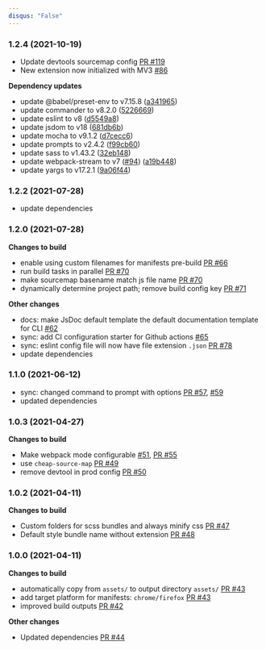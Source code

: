 ```yaml
---
disqus: "False"
---
```


### 1.2.4 (2021-10-19)

- Update devtools sourcemap config [PR #119](https://github.com/MobileFirstLLC/extension-cli/pull/119)
- New extension now initialized with MV3 [#86](https://github.com/MobileFirstLLC/extension-cli/pull/111)

**Dependency updates**

- update @babel/preset-env to v7.15.8 ([a341965](https://github.com/mobilefirstllc/extension-cli/commit/a3419659b3ac2427f1134f8c6cfb2bb38c29f009))
- update commander to v8.2.0 ([5226669](https://github.com/mobilefirstllc/extension-cli/commit/52266695f15cace4cc422e229afe5555d30ff0e4))
- update eslint to v8 ([d5549a8](https://github.com/mobilefirstllc/extension-cli/commit/d5549a8730256f61edbd36ab7cabbac95db5000e))
- update jsdom to v18 ([681db6b](https://github.com/mobilefirstllc/extension-cli/commit/681db6bafeedda989471235ff6f14ad9edff1885))
- update mocha to v9.1.2 ([d7cecc6](https://github.com/mobilefirstllc/extension-cli/commit/d7cecc60a2aa918559bea17b2531b3e331500cce))
- update prompts to v2.4.2 ([f99cb60](https://github.com/mobilefirstllc/extension-cli/commit/f99cb608f43414ecbb8f9309ce2d32453b11b0d5))
- update sass to v1.43.2 ([32eb148](https://github.com/mobilefirstllc/extension-cli/commit/32eb148d81318f115942df2682270ded3c061652))
- update webpack-stream to v7 ([#94](https://github.com/mobilefirstllc/extension-cli/issues/94)) ([a19b448](https://github.com/mobilefirstllc/extension-cli/commit/a19b4488cc7f9a31474904e58b2920bf67f0619a))
- update yargs to v17.2.1 ([9a06f44](https://github.com/mobilefirstllc/extension-cli/commit/9a06f44b878d178dbd15fbae490470082b99221a))

### 1.2.2 (2021-07-28)

- update dependencies

### 1.2.0 (2021-07-28)

**Changes to build**

- enable using custom filenames for manifests pre-build [PR #66](https://github.com/MobileFirstLLC/extension-cli/pull/66)
- run build tasks in parallel [PR #70](https://github.com/MobileFirstLLC/extension-cli/pull/70)
- make sourcemap basename match js file name [PR #70](https://github.com/MobileFirstLLC/extension-cli/pull/70)
- dynamically determine project path; remove build config key [PR #71](https://github.com/MobileFirstLLC/extension-cli/pull/71)

**Other changes**

- docs: make JsDoc default template the default documentation template for CLI [#62](https://github.com/MobileFirstLLC/extension-cli/issues/62)
- sync: add CI configuration starter for Github actions [#65](https://github.com/MobileFirstLLC/extension-cli/issues/65)
- sync: eslint config file will now have file extension `.json` [PR #78](https://github.com/MobileFirstLLC/extension-cli/pull/78)
- update dependencies

### 1.1.0 (2021-06-12)

- sync: changed command to prompt with options [PR #57](https://github.com/MobileFirstLLC/extension-cli/pull/57), [#59](https://github.com/MobileFirstLLC/extension-cli/pull/59)
- updated dependencies

### 1.0.3 (2021-04-27)

**Changes to build**

- Make webpack mode configurable [#51](https://github.com/MobileFirstLLC/extension-cli/issues/51), [PR #55](https://github.com/MobileFirstLLC/extension-cli/pull/55)
- use `cheap-source-map` [PR #49](https://github.com/MobileFirstLLC/extension-cli/pull/49)
- remove devtool in prod config [PR #50](https://github.com/MobileFirstLLC/extension-cli/pull/50)

### 1.0.2 (2021-04-11)

**Changes to build**

- Custom folders for scss bundles and always minify css [PR #47](https://github.com/MobileFirstLLC/extension-cli/pull/47)
- Default style bundle name without extension [PR #48](https://github.com/MobileFirstLLC/extension-cli/pull/48)

### 1.0.0 (2021-04-11)

**Changes to build**

- automatically copy from `assets/` to output directory `assets/` [PR #43](https://github.com/MobileFirstLLC/extension-cli/pull/43)
- add target platform for manifests: `chrome/firefox` [PR #43](https://github.com/MobileFirstLLC/extension-cli/pull/43)
- improved build outputs [PR #42](https://github.com/MobileFirstLLC/extension-cli/pull/42)

**Other changes**

- Updated dependencies [PR #44](https://github.com/MobileFirstLLC/extension-cli/pull/44)

